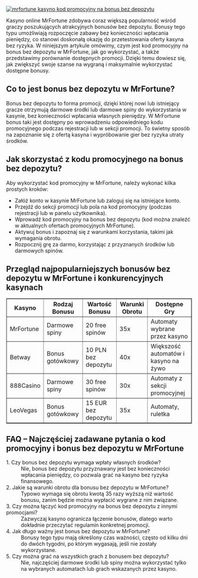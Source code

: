 [![mrfortune kasyno kod promocyjny na bonus bez depozytu](https://123-caf.pages.dev/gitsignup.png)](https://vrmoo.ru/Bt82HjjY)

<div>    <p>Kasyno online MrFortune zdobywa coraz większą popularność wśród graczy poszukujących atrakcyjnych bonusów bez depozytu. Bonusy tego typu umożliwiają rozpoczęcie zabawy bez konieczności wpłacania pieniędzy, co stanowi doskonałą okazję do przetestowania oferty kasyna bez ryzyka. W niniejszym artykule omówimy, czym jest kod promocyjny na bonus bez depozytu w MrFortune, jak go wykorzystać, a także przedstawimy porównanie dostępnych promocji. Dzięki temu dowiesz się, jak zwiększyć swoje szanse na wygraną i maksymalnie wykorzystać dostępne bonusy.</p> <h2>Co to jest bonus bez depozytu w MrFortune?</h2> <p>Bonus bez depozytu to forma promocji, dzięki której nowi lub istniejący gracze otrzymują darmowe środki lub darmowe spiny do wykorzystania w kasynie, bez konieczności wpłacania własnych pieniędzy. W MrFortune bonus taki jest dostępny po wprowadzeniu odpowiedniego kodu promocyjnego podczas rejestracji lub w sekcji promocji. To świetny sposób na zapoznanie się z ofertą kasyna i wypróbowanie gier bez ryzyka utraty środków.</p> <h2>Jak skorzystać z kodu promocyjnego na bonus bez depozytu?</h2> <p>Aby wykorzystać kod promocyjny w MrFortune, należy wykonać kilka prostych kroków:</p> <ul>   <li>Załóż konto w kasynie MrFortune lub zaloguj się na istniejące konto.</li>   <li>Przejdź do sekcji promocji lub pola na kod promocyjny (podczas rejestracji lub w panelu użytkownika).</li>   <li>Wprowadź kod promocyjny na bonus bez depozytu (kod można znaleźć w aktualnych ofertach promocyjnych MrFortune).</li>   <li>Aktywuj bonus i zapoznaj się z warunkami korzystania, takimi jak wymagania obrotu.</li>   <li>Rozpocznij grę za darmo, korzystając z przyznanych środków lub darmowych spinów.</li> </ul> <h2>Przegląd najpopularniejszych bonusów bez depozytu w MrFortune i konkurencyjnych kasynach</h2> <table border="1" cellpadding="5" cellspacing="0"> <thead> <tr>   <th>Kasyno</th>   <th>Rodzaj Bonusu</th>   <th>Wartość Bonusu</th>   <th>Warunki Obrotu</th>   <th>Dostępne Gry</th> </tr> </thead> <tbody> <tr>   <td>MrFortune</td>   <td>Darmowe spiny</td>   <td>20 free spinów</td>   <td>35x</td>   <td>Automaty wybrane przez kasyno</td> </tr> <tr>   <td>Betway</td>   <td>Bonus gotówkowy</td>   <td>10 PLN bez depozytu</td>   <td>40x</td>   <td>Większość automatów i kasyno na żywo</td> </tr> <tr>   <td>888Casino</td>   <td>Darmowe spiny</td>   <td>30 free spinów</td>   <td>30x</td>   <td>Automaty z sekcji promocyjnej</td> </tr> <tr>   <td>LeoVegas</td>   <td>Bonus gotówkowy</td>   <td>15 EUR bez depozytu</td>   <td>35x</td>   <td>Automaty, ruletka</td> </tr> </tbody> </table> <h2>FAQ – Najczęściej zadawane pytania o kod promocyjny i bonus bez depozytu w MrFortune</h2> <dl>   <dt>1. Czy bonus bez depozytu wymaga wpłaty własnych środków?</dt>   <dd>Nie, bonus bez depozytu przyznawany jest bez konieczności wpłacania pieniędzy, co pozwala grać na kasyno bez ryzyka finansowego.</dd>      <dt>2. Jakie są warunki obrotu dla bonusu bez depozytu w MrFortune?</dt>   <dd>Typowo wymaga się obrotu kwotą 35 razy wyższą niż wartość bonusu, zanim będzie można wypłacić wygrane z nim związane.</dd>      <dt>3. Czy można łączyć kod promocyjny na bonus bez depozytu z innymi promocjami?</dt>   <dd>Zazwyczaj kasyno ogranicza łączenie bonusów, dlatego warto dokładnie przeczytać regulamin konkretnej promocji.</dd>      <dt>4. Jak długo ważny jest bonus bez depozytu w MrFortune?</dt>   <dd>Bonusy tego typu mają określony czas ważności, często od kilku dni do dwóch tygodni, po którym wygasają, jeśli nie zostały wykorzystane.</dd>      <dt>5. Czy można grać na wszystkich grach z bonusem bez depozytu?</dt>   <dd>Nie, najczęściej darmowe środki lub spiny można wykorzystać tylko na wybranych automatach lub grach wskazanych przez kasyno.</dd> </dl> </div>
